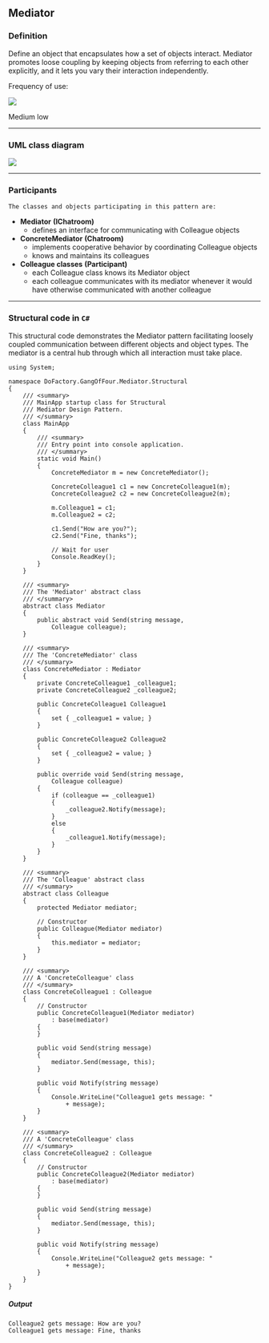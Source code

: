 ## Mediator

### Definition

Define an object that encapsulates how a set of objects interact. Mediator promotes loose coupling by keeping objects from referring to each other explicitly, and it lets you vary their interaction independently.

Frequency of use:

![](https://www.dofactory.com/images/patterns/use_medium_low.jpg)

Medium low

* * *

### UML class diagram

![](https://www.dofactory.com/images/diagrams/net/mediator.gif)

* * *

### Participants

    The classes and objects participating in this pattern are:

-   **Mediator**  **(IChatroom)**
    -   defines an interface for communicating with Colleague objects
-   **ConcreteMediator**  **(Chatroom)**
    -   implements cooperative behavior by coordinating Colleague objects
    -   knows and maintains its colleagues
-   **Colleague classes**  **(Participant)**
    -   each Colleague class knows its Mediator object
    -   each colleague communicates with its mediator whenever it would have otherwise communicated with another colleague

* * *

### Structural code in `C#`

This structural code demonstrates the Mediator pattern facilitating loosely coupled communication between different objects and object types. The mediator is a central hub through which all interaction must take place.

    using System;

    namespace DoFactory.GangOfFour.Mediator.Structural
    {
        /// <summary>
        /// MainApp startup class for Structural 
        /// Mediator Design Pattern.
        /// </summary>
        class MainApp
        {
            /// <summary>
            /// Entry point into console application.
            /// </summary>
            static void Main()
            {
                ConcreteMediator m = new ConcreteMediator();

                ConcreteColleague1 c1 = new ConcreteColleague1(m);
                ConcreteColleague2 c2 = new ConcreteColleague2(m);

                m.Colleague1 = c1;
                m.Colleague2 = c2;

                c1.Send("How are you?");
                c2.Send("Fine, thanks");

                // Wait for user
                Console.ReadKey();
            }
        }

        /// <summary>
        /// The 'Mediator' abstract class
        /// </summary>
        abstract class Mediator
        {
            public abstract void Send(string message,
                Colleague colleague);
        }

        /// <summary>
        /// The 'ConcreteMediator' class
        /// </summary>
        class ConcreteMediator : Mediator
        {
            private ConcreteColleague1 _colleague1;
            private ConcreteColleague2 _colleague2;

            public ConcreteColleague1 Colleague1
            {
                set { _colleague1 = value; }
            }

            public ConcreteColleague2 Colleague2
            {
                set { _colleague2 = value; }
            }

            public override void Send(string message,
                Colleague colleague)
            {
                if (colleague == _colleague1)
                {
                    _colleague2.Notify(message);
                }
                else
                {
                    _colleague1.Notify(message);
                }
            }
        }

        /// <summary>
        /// The 'Colleague' abstract class
        /// </summary>
        abstract class Colleague
        {
            protected Mediator mediator;

            // Constructor
            public Colleague(Mediator mediator)
            {
                this.mediator = mediator;
            }
        }

        /// <summary>
        /// A 'ConcreteColleague' class
        /// </summary>
        class ConcreteColleague1 : Colleague
        {
            // Constructor
            public ConcreteColleague1(Mediator mediator)
                : base(mediator)
            {
            }

            public void Send(string message)
            {
                mediator.Send(message, this);
            }

            public void Notify(string message)
            {
                Console.WriteLine("Colleague1 gets message: "
                    + message);
            }
        }

        /// <summary>
        /// A 'ConcreteColleague' class
        /// </summary>
        class ConcreteColleague2 : Colleague
        {
            // Constructor
            public ConcreteColleague2(Mediator mediator)
                : base(mediator)
            {
            }

            public void Send(string message)
            {
                mediator.Send(message, this);
            }

            public void Notify(string message)
            {
                Console.WriteLine("Colleague2 gets message: "
                    + message);
            }
        }
    }

##### Output

    Colleague2 gets message: How are you?
    Colleague1 gets message: Fine, thanks
